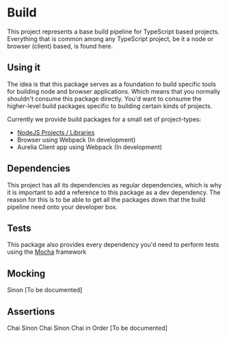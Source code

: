 # Build

This project represents a base build pipeline for TypeScript based projects.
Everything that is common among any TypeScript project, be it a node or browser (client) based, is found here.

## Using it

The idea is that this package serves as a foundation to build specific tools for building node and browser applications.
Which means that you normally shouldn't consume this package directly. You'd want to consume the higher-level build packages specific to building certain kinds of projects.

Currently we provide build packages for a small set of project-types:

* [NodeJS Projects / Libraries](https://github.com/dolittle-tools/TypeScript.Build.Node)
* Browser using Webpack (In development)
* Aurelia Client app using Webpack (In development)

## Dependencies

This project has all its dependencies as regular dependencies, which is why it is important to add a reference to
this package as a dev dependency. The reason for this is to be able to get all the packages down that the
build pipeline need onto your developer box.

## Tests

This package also provides every dependency you'd need to perform tests using the [Mocha](https://mochajs.org/) framework

## Mocking

Sinon
[To be documented]

## Assertions

Chai
Sinon Chai
Sinon Chai in Order
[To be documented]
